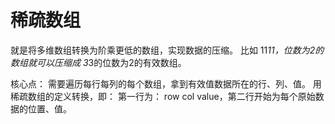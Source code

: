# 稀疏数组

就是将多维数组转换为阶乘更低的数组，实现数据的压缩。 比如 11*11，位数为2的数组就可以压缩成 3*3的位数为2的有效数组。

核心点：
     需要遍历每行每列的每个数组，拿到有效值数据所在的行、列、值。 用稀疏数组的定义转换，即： 第一行为： row  col   value，第二行开始为每个原始数据的位置、值。
